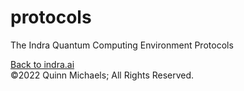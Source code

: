 # protocols

The Indra Quantum Computing Environment Protocols

[Back to indra.ai](https://indra.ai)  
&copy;2022 Quinn Michaels; All Rights Reserved.
